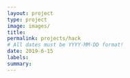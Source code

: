```yaml
---
layout: project
type: project
image: images/
title: 
permalink: projects/hack
# All dates must be YYYY-MM-DD format!
date: 2019-6-15
labels:
summary: 
---
```


